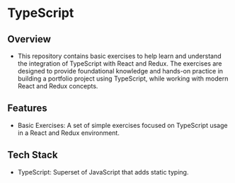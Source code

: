 # TypeScript

## Overview

* This repository contains basic exercises to help learn and understand the integration of TypeScript with React and Redux. The exercises are designed to provide foundational knowledge and hands-on practice in building a portfolio project using TypeScript, while working with modern React and Redux concepts.

## Features
* Basic Exercises: A set of simple exercises focused on TypeScript usage in a React and Redux environment.

## Tech Stack

* TypeScript: Superset of JavaScript that adds static typing.
